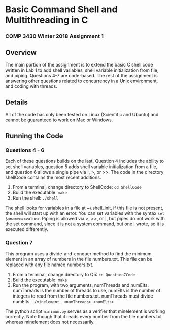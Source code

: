 # Basic Command Shell and Multithreading in C
### COMP 3430 Winter 2018 Assignment 1

## Overview
The main portion of the assignment is to extend the basic C shell code written in Lab 1 to add shell variables, shell variable initialization from file, and piping. Questions 4-7 are code-based. The rest of the assignment is answering other questions related to concurrency in a Unix environment, and coding with threads.

## Details
All of the code has only been tested on Linux (Scientific and Ubuntu) and cannot be guaranteed to work on Mac or Windows.

## Running the Code

### Questions 4 - 6

Each of these questions builds on the last. Question 4 includes the ability to set shell variables, question 5 adds shell variable initialization from a file, and question 6 allows a single pipe via |, >, or >>. The code in the directory shellCode contains the most recent additions.

1. From a terminal, change directory to ShellCode: `cd ShellCode`
2. Build the executable: `make`
3. Run the shell: `./shell`

The shell looks for variables in a file at ~/.shell_init, if this file is not present, the shell will start up with an error. You can set variables with the syntax `set $<name>=<value>`. Piping is allowed via >, >>, or |, but pipes do not work with the set command, since it is not a system command, but one I wrote, so it is executed differently.

### Question 7

This program uses a divide-and-conquer method to find the minimum element in an array of numbers in the file numbers.txt. This file can be replaced with any file named numbers.txt.

1. From a terminal, change directory to Q5: `cd Question7Code`
2. Build the executable: `make`
3. Run the program, with two arguments, numThreads and numElts. numThreads is the number of threads to use, numElts is the number of integers to read from the file numbers.txt. numThreads must divide numElts. `./minelement  <numThreads> <numElts>`

The python script `minimum.py` serves as a verifier that minelement is working correctly. Note though that it reads every number from the file numbers.txt whereas minelement does not necessarily.
